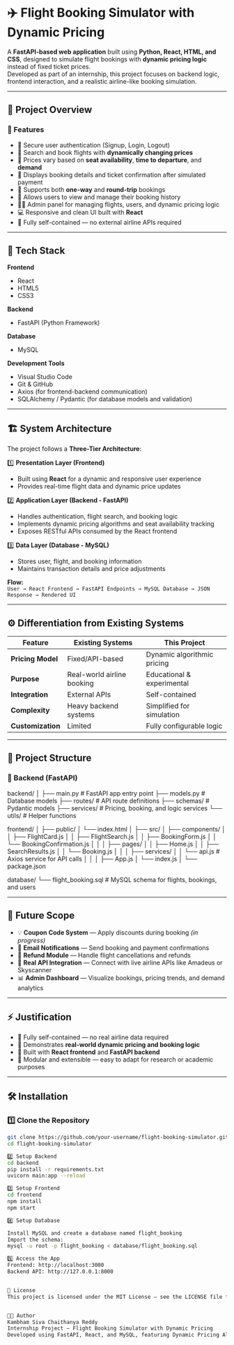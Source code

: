 # ✈️ Flight Booking Simulator with Dynamic Pricing

A **FastAPI-based web application** built using **Python, React, HTML, and CSS**, designed to simulate flight bookings with **dynamic pricing logic** instead of fixed ticket prices.  
Developed as part of an internship, this project focuses on backend logic, frontend interaction, and a realistic airline-like booking simulation.

---

## 🎥 Project Overview

### 🌟 Features
- 🔐 Secure user authentication (Signup, Login, Logout)
- 🛫 Search and book flights with **dynamically changing prices**
- 💸 Prices vary based on **seat availability**, **time to departure**, and **demand**
- 🧾 Displays booking details and ticket confirmation after simulated payment
- 🔁 Supports both **one-way** and **round-trip** bookings
- 📜 Allows users to view and manage their booking history
- 🧑‍💼 Admin panel for managing flights, users, and dynamic pricing logic
- 💻 Responsive and clean UI built with **React**
- 🧩 Fully self-contained — no external airline APIs required

---

## 🧩 Tech Stack

**Frontend**
- React  
- HTML5  
- CSS3  

**Backend**
- FastAPI (Python Framework)

**Database**
- MySQL  

**Development Tools**
- Visual Studio Code  
- Git & GitHub  
- Axios (for frontend-backend communication)
- SQLAlchemy / Pydantic (for database models and validation)

---

## 🏗️ System Architecture

The project follows a **Three-Tier Architecture**:

1️⃣ **Presentation Layer (Frontend)**  
   - Built using **React** for a dynamic and responsive user experience  
   - Provides real-time flight data and dynamic price updates  

2️⃣ **Application Layer (Backend - FastAPI)**  
   - Handles authentication, flight search, and booking logic  
   - Implements dynamic pricing algorithms and seat availability tracking  
   - Exposes RESTful APIs consumed by the React frontend  

3️⃣ **Data Layer (Database - MySQL)**  
   - Stores user, flight, and booking information  
   - Maintains transaction details and price adjustments  

**Flow:**  
`User → React Frontend → FastAPI Endpoints → MySQL Database → JSON Response → Rendered UI`

---

## ⚙️ Differentiation from Existing Systems

| Feature | Existing Systems | This Project |
|----------|------------------|---------------|
| **Pricing Model** | Fixed/API-based | Dynamic algorithmic pricing |
| **Purpose** | Real-world airline booking | Educational & experimental |
| **Integration** | External APIs | Self-contained |
| **Complexity** | Heavy backend systems | Simplified for simulation |
| **Customization** | Limited | Fully configurable logic |

---

## 📂 Project Structure

### 🧠 Backend (FastAPI)
backend/
│
├── main.py # FastAPI app entry point
├── models.py # Database models
├── routes/ # API route definitions
├── schemas/ # Pydantic models
├── services/ # Pricing, booking, and logic services
└── utils/ # Helper functions

frontend/
│
├── public/
│ └── index.html
│
├── src/
│ ├── components/
│ │ ├── FlightCard.js
│ │ ├── FlightSearch.js
│ │ ├── BookingForm.js
│ │ └── BookingConfirmation.js
│ │
│ ├── pages/
│ │ ├── Home.js
│ │ ├── SearchResults.js
│ │ └── Booking.js
│ │
│ ├── services/
│ │ └── api.js # Axios service for API calls
│ │
│ ├── App.js
│ └── index.js
│
└── package.json

database/
└── flight_booking.sql # MySQL schema for flights, bookings, and users



---

## 🧠 Future Scope

- 💡 **Coupon Code System** — Apply discounts during booking *(in progress)*  
- 💬 **Email Notifications** — Send booking and payment confirmations  
- 🔁 **Refund Module** — Handle flight cancellations and refunds  
- 🧭 **Real API Integration** — Connect with live airline APIs like Amadeus or Skyscanner  
- 📊 **Admin Dashboard** — Visualize bookings, pricing trends, and demand analytics  

---

## ⚡ Justification

- 🧱 Fully self-contained — no real airline data required  
- 🧠 Demonstrates **real-world dynamic pricing and booking logic**  
- 📱 Built with **React frontend** and **FastAPI backend**  
- 🧩 Modular and extensible — easy to adapt for research or academic purposes  

---


## 🛠️ Installation
### 1️⃣ Clone the Repository
```bash
git clone https://github.com/your-username/flight-booking-simulator.git
cd flight-booking-simulator

2️⃣ Setup Backend
cd backend
pip install -r requirements.txt
uvicorn main:app --reload

3️⃣ Setup Frontend
cd frontend
npm install
npm start

4️⃣ Setup Database

Install MySQL and create a database named flight_booking
Import the schema:
mysql -u root -p flight_booking < database/flight_booking.sql

5️⃣ Access the App
Frontend: http://localhost:3000
Backend API: http://127.0.0.1:8000


📜 License
This project is licensed under the MIT License — see the LICENSE file for details.


👨‍💻 Author
Kambham Siva Chaithanya Reddy
Internship Project — Flight Booking Simulator with Dynamic Pricing
Developed using FastAPI, React, and MySQL, featuring Dynamic Pricing Algorithms for realistic flight booking simulation.
